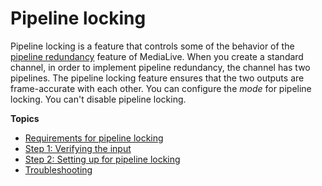 # Pipeline locking<a name="pipeline-lock"></a>

Pipeline locking is a feature that controls some of the behavior of the [pipeline redundancy](plan-redundancy-mode.md) feature of MediaLive\. When you create a standard channel, in order to implement pipeline redundancy, the channel has two pipelines\. The pipeline locking feature ensures that the two outputs are frame\-accurate with each other\. You can configure the *mode* for pipeline locking\. You can't disable pipeline locking\.

**Topics**
+ [Requirements for pipeline locking](pipeline-locking-requirements.md)
+ [Step 1: Verifying the input](pipeline-locking-verify-input.md)
+ [Step 2: Setting up for pipeline locking](pipeline-locking-set-up.md)
+ [Troubleshooting](pipeline-locking-tshoot.md)